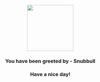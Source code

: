 <p align="center">
    <img src="https://raw.githubusercontent.com/PokeAPI/sprites/master/sprites/pokemon/209.png" width="150" height="150">
</p>
<h3 align="center">You have been greeted by - <b>Snubbull</b></h3>
<h3 align="center">Have a nice day!</h3>
